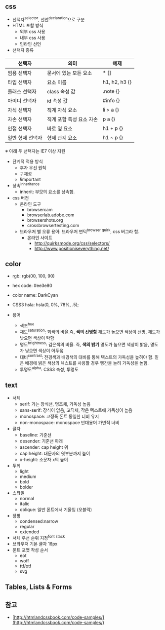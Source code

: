 ## css

- 선택자<sup>selector</sup>, 선언<sup>declaration</sup>으로 구분
- HTML 포함 방식
	- 외부 css 사용
		<link rel="stylesheet" type="text/css" href="" >
	- 내부 css 사용
		<style></style>
	- 인라인 선언
- 선택자 종류

| 선택자 | 의미 | 예제 |
| --- | --- | --- |
| 범용 선택자 | 문서에 있는 모든 요소 | * [] |
| 타입 선택자 | 요소 이름 | h1, h2, h3 {} |
| 클래스 선택자 | class 속성 값 | .note {}  |
| 아이디 선택자 | id 속성 값 | #info {} |
| 자식 선택자 | 직계 자식 요소 | li > a {} |
| 자손 선택자 | 직계 포함 특성 요소 자손 | p a {} |
| 인접 선택자 | 바로 옆 요소 | h1 + p {}  |
| 일반 형제 선택자 | 형제 관계 요소 | h1 ~ p {} |

※ 아래 두 선택자는 IE7 이상 지원

- 단계적 적용 방식
	- 후자 우선 원칙
	- 구체성
	- !important
- 상속<sup>inheritance</sup>
	- inherit: 부모의 요소를 상속함.
- css 버전
	- 온라인 도구
		- browsercam
		- browserlab.adobe.com
		- browsershots.org
		- crossbrowsertesting.com
	- 브라우저 별 오류 용어: 브라우저 변덕<sup>browser quirk</sup>, css 버그라 함.
		- 온라인 사이트
			- http://quirksmode.org/css/selectors/
			- http://www.positioniseverything.net/

## color

- rgb: rgb(00, 100, 90)
- hex code: #ee3e80
- color name: DarkCyan
- CSS3 hsla: hsla(0, 0%, 78%, .5);

- 용어
	- 색조<sup>hue</sup>
	- 채도<sup>saturation</sup>: 회색의 비율.즉, <b>색의 선명함</b> 채도가 높으면 색상이 선명, 채도가 낮으면 색상이 탁함
	- 명도<sup>brightness</sup>: 검은색의 비율. 즉, <b>색의 밝기</b> 명도가 높으면 색상이 밝음, 명도가 낮으면 색상이 어두움
	- 대비<sup>contrast</sup>: 전경색과 배경색의 대비를 통해 텍스트의 가독성을 높혀야 함. 짙은 배경에 밝은 색상의 텍스트를 사용할 경우 행간을 늘려 가독성을 높힘.
	- 투명도<sup>alpha</sup>: CSS3 속성, 투명도

## text

- 서체
	- serif: 가는 장식선, 명조체, 가독성 높음
	- sans-serif: 장식이 없음, 고딕체, 작은 텍스트에 가독성이 높음
	- monospace: 고정폭 폰트 동일한 너비 유지
	- non-monospace: monospace 반대용어 가변적 너비
- 글자
	- baseline: 기준선
	- desender: 기준선 아래
	- ascender: cap height 위
	- cap height: 대문자의 윗부분까지 높이
	- x-height: 소문자 x의 높이
- 두께
	- light
	- medium
	- bold
	- bolder
- 스타일
	- normal
	- italic
	- oblique: 일반 폰트에서 기울임 (오블릭)
- 장평
	- condensed:narrow
	- regular
	- extended
- 서체 우선 순위 지정<sup>font stack</sup>
- 브라우저 기본 글자 16px
- 폰트 포맷 작성 순서
	- eot
	- woff
	- ttf/otf
	- svg

## Tables, Lists & Forms

## 참고

- [http://htmlandcssbook.com/code-samples/](http://htmlandcssbook.com/code-samples/)

